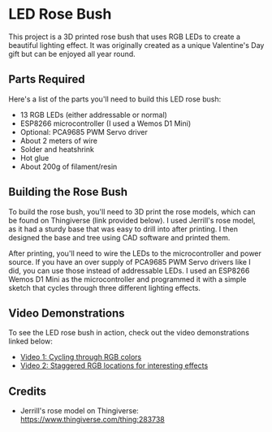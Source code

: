 # LED Rose Bush

This project is a 3D printed rose bush that uses RGB LEDs to create a beautiful lighting effect. It was originally created as a unique Valentine's Day gift but can be enjoyed all year round.

## Parts Required

Here's a list of the parts you'll need to build this LED rose bush:

- 13 RGB LEDs (either addressable or normal)
- ESP8266 microcontroller (I used a Wemos D1 Mini)
- Optional: PCA9685 PWM Servo driver
- About 2 meters of wire
- Solder and heatshrink
- Hot glue
- About 200g of filament/resin

## Building the Rose Bush

To build the rose bush, you'll need to 3D print the rose models, which can be found on Thingiverse (link provided below). I used Jerrill's rose model, as it had a sturdy base that was easy to drill into after printing. I then designed the base and tree using CAD software and printed them.

After printing, you'll need to wire the LEDs to the microcontroller and power source. If you have an over supply of PCA9685 PWM Servo drivers like I did, you can use those instead of addressable LEDs. I used an ESP8266 Wemos D1 Mini as the microcontroller and programmed it with a simple sketch that cycles through three different lighting effects.

## Video Demonstrations

To see the LED rose bush in action, check out the video demonstrations linked below:

- [Video 1: Cycling through RGB colors](https://youtu.be/JwHcCJ-tbWU)
- [Video 2: Staggered RGB locations for interesting effects](https://youtu.be/E2YGMtkr8SA)

## Credits

- Jerrill's rose model on Thingiverse: https://www.thingiverse.com/thing:283738
